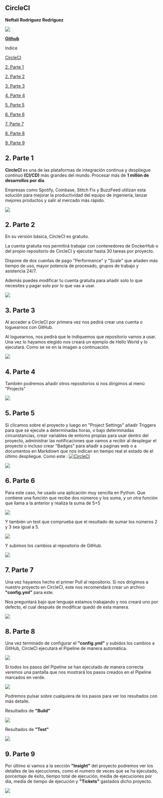 ## **CircleCI**

**Neftalí Rodríguez Rodríguez**

![](imagenes/logo.png)



[**Github**](https://github.com/InKu3uS/)

Indice

[CircleCI](#id1)

[2. Parte 1](#id1)

[2. Parte 2](#id2)

[3. Parte 3](#id3)

[4. Parte 4](#id4)

[5. Parte 5](#id5)

[6. Parte 6](#id6)

[7. Parte 7](#id7)

[8. Parte 8](#id8)

[9. Parte 9](#id9)




## **2. Parte 1**<a name="id1"></a>

**CircleCI** es una de las plataformas de integración continua y despliegue continuo **(CI/CD)**
más grandes del mundo. Procesar más de **1 millón de desarrollos por día**.

Empresas como Spotify, Coinbase, Stitch Fix y BuzzFeed utilizan esta solución para mejorar la productividad del equipo
de ingeniería, lanzar mejores productos y salir al mercado más rápido.


![](imagenes/0.png)


## **2. Parte 2**<a name="id2"></a>

En su versión básica, CircleCI es gratuito.

La cuenta gratuita nos permitirá trabajar con contenedores de DockerHub o del propio repositorio de CircleCI y ejecutar
hasta 30 tareas por proyecto.

Dispone de dos cuentas de pago "Performance" y "Scale" que añaden más tiempo de uso, mayor potencia de procesado, grupos de trabajo y asistencia 24/7.

Además puedes modificar tu cuenta gratuita para añadir solo lo que necesites y pagar solo por lo que vas a usar.



![](imagenes/1.png)


## **3. Parte 3**<a name="id3"></a>

Al acceder a CircleCI por primera vez nos pedirá crear una cuenta o loguearnos con GitHub.

Al loguearnos, nos pedirá que le indiquemos que repositorio vamos a usar. 
Una vez lo hayamos elegido nos creará un ejemplo de Hello World y lo ejecutará. 
Como se ve en la imagen a continuación. 


![](imagenes/2.png)

## **4. Parte 4**<a name="id4"></a>

También podremos añadir otros repositorios si nos dirigimos al menú "Projects" 

![](imagenes/7.png)

## **5. Parte 5**<a name="id5"></a>

Si clicamos sobre el proyecto y luego en "Project Settings" añadir Triggers para que se ejecute a determinadas horas,
o bajo determinadas circunstancias, crear variables de entorno propias para usar dentro del proyecto, administrar las 
notificaciones que vamos a recibir al desplegar el proyecto o incluso crear 
"Badges" para añadir a paginas web o a documentos en Markdown que nos indican en tiempo real el estado de el último despliegue. 
Como este : [![CircleCI](https://circleci.com/gh/InKu3uS/CircleCI/tree/main.svg?style=svg)](https://circleci.com/gh/InKu3uS/CircleCI/tree/main)

![](imagenes/3.png)

## **6. Parte 6**<a name="id6"></a>

Para este caso, he usado una aplicación muy sencilla en Python. Que contiene una función que recibe dos números y los suma, y un otra función que llama a la anterior y realiza la suma de 5+5

![](imagenes/4.png)

Y también un test que comprueba que el resultado de sumar los números 2 y 3 sea igual a 5.

![](imagenes/5.png)

Y subimos los cambios al repositorio de GitHub.


![](imagenes/6.png)

## **7. Parte 7**<a name="id7"></a>

Una vez hayamos hecho el primer Pull al repositorio. Si nos dirigimos a nuestro proyecto en CircleCI, este nos recomendará
crear un archivo **"config.yml"** para este.

Nos preguntará bajo que lenguaje estamos trabajando y nos creará uno por defecto, el cual después de modificar quedó de esta manera.


![](imagenes/8.png)

## **8. Parte 8**<a name="id8"></a>


Una vez terminado de configurar el **"config.yml"** y subidos los cambios a GitHub, CircleCI ejecutará el Pipeline
de manera automática.

![](imagenes/9.png)


Si todos los pasos del Pipeline se han ejecutado de manera correcta veremos una pantalla que nos mostrará los
pasos creados en el Pipeline marcados en verde.

![](imagenes/10.png)


Podremos pulsar sobre cualquiera de los pasos para ver los resultados con más detalle.

Resultados de **"Build"**


![](imagenes/11.png)

Resultados de **"Test"**

![](imagenes/12.png)


## **9. Parte 9**<a name="id9"></a>

Por último si vamos a la sección **"Insight"** del proyecto podremos ver los detalles de las ejecuciones, como el
numero de veces que se ha ejecutado, porcentaje de éxito, tiempo total de ejecución, media de ejecuciones por dia,
media de tiempo de ejecución y **"Tickets"** gastados dicho proyecto.

![](imagenes/13.png)
